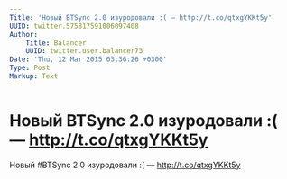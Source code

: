 ```yaml
---
Title: 'Новый BTSync 2.0 изуродовали :( — http://t.co/qtxgYKKt5y'
UUID: twitter.575817591006097408
Author:
    Title: Balancer
    UUID: twitter.user.balancer73
Date: 'Thu, 12 Mar 2015 03:36:26 +0300'
Type: Post
Markup: Text
---
```


# Новый BTSync 2.0 изуродовали :( — http://t.co/qtxgYKKt5y

Новый #BTSync 2.0 изуродовали :( — http://t.co/qtxgYKKt5y